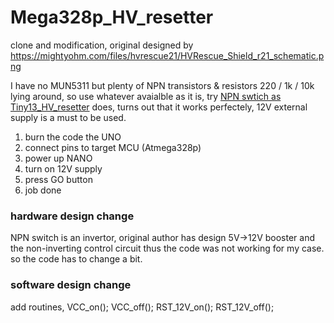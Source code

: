 # Mega328p_HV_resetter
clone and modification, original designed by https://mightyohm.com/files/hvrescue21/HVRescue_Shield_r21_schematic.png  

I have no MUN5311 but plenty of NPN transistors & resistors 220 / 1k / 10k lying around, so use whatever avaialble as it is, try [NPN swtich as Tiny13_HV_resetter](https://github.com/xiaolaba/Tiny13_HV_resetter/blob/master/Version2_boost12V/5V_12V_power_supply.1.jpg) does, turns out that it works perfectely, 12V external supply is a must to be used.

1. burn the code the UNO   
2. connect pins to target MCU (Atmega328p)  
3. power up NANO    
4. turn on 12V supply  
5. press GO button
6. job done

### hardware design change  
NPN switch is an invertor, original author has design 5V->12V booster and the non-inverting control circuit thus the code was not working for my case. so the code has to change a bit.  

### software design change  
add routines,
VCC_on();
VCC_off();
RST_12V_on();
RST_12V_off();
